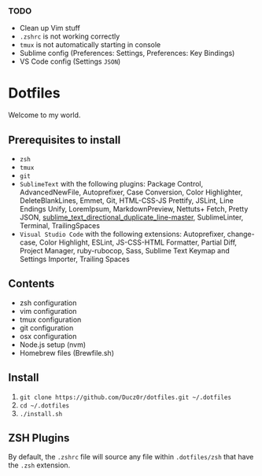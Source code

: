 ### TODO

* Clean up Vim stuff
* `.zshrc` is not working correctly
* `tmux` is not automatically starting in console
* Sublime config (Preferences: Settings, Preferences: Key Bindings)
* VS Code config (Settings `JSON`)

# Dotfiles

Welcome to my world.

## Prerequisites to install

* `zsh`
* `tmux`
* `git`
* `SublimeText` with the following plugins: Package Control, AdvancedNewFile, Autoprefixer, Case Conversion, Color Highlighter, DeleteBlankLines, Emmet, Git, HTML-CSS-JS Prettify, JSLint, Line Endings Unify, LoremIpsum, MarkdownPreview, Nettuts+ Fetch, Pretty JSON, [sublime_text_directional_duplicate_line-master](https://github.com/malvim/sublime_text_directional_duplicate_line), SublimeLinter, Terminal, TrailingSpaces
* `Visual Studio Code` with the following extensions: Autoprefixer, change-case, Color Highlight, ESLint, JS-CSS-HTML Formatter, Partial Diff, Project Manager, ruby-rubocop, Sass, Sublime Text Keymap and Settings Importer, Trailing Spaces

## Contents

+ zsh configuration
+ vim configuration
+ tmux configuration
+ git configuration
+ osx configuration
+ Node.js setup (nvm)
+ Homebrew files (Brewfile.sh)

## Install

1. `git clone https://github.com/Ducz0r/dotfiles.git ~/.dotfiles`
1. `cd ~/.dotfiles`
1. `./install.sh`

## ZSH Plugins

By default, the `.zshrc` file will source any file within `.dotfiles/zsh` that have the `.zsh` extension.
